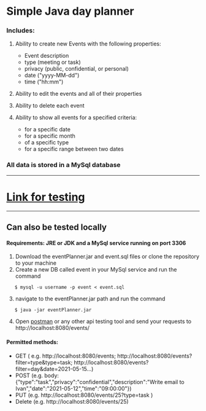 # Simple Java day planner

### Includes:
1. Ability to create new Events with the following properties:
    - Event description
    - type (meeting or task)
    - privacy (public, confidential, or personal)
    - date ("yyyy-MM-dd")
    - time ("hh:mm")
    
2. Ability to edit the events and all of their properties
3. Ability to delete each event
4. Ability to show all events for a specified criteria:
    - for a specific date
    - for a specific month
    - of a specific type
    - for a specific range between two dates
    
### All data is stored in a MySql database

_________________

# [Link for testing](https://arnaudok-planner.herokuapp.com/events)

_________________

## Can also be tested locally
#### Requirements: JRE or JDK and a MySql service running on port 3306
1. Download the eventPlanner.jar and event.sql files or clone the repository to your machine
2. Create a new DB called event in your MySql service and run the command
```shell
   $ mysql -u username -p event < event.sql
```
3. navigate to the eventPlanner.jar path and run the command
```shell
   $ java -jar eventPlanner.jar
```

4. Open [postman](https://www.postman.com) or any other api testing tool and send your requests to http://localhost:8080/events/
#### Permitted methods:
   - GET ( e.g. http://localhost:8080/events; http://localhost:8080/events?filter=type&type=task; http://localhost:8080/events?filter=day&date=2021-05-15...)
   - POST (e.g. body: {"type":"task","privacy":"confidential","description":"Write email to Ivan","date":"2021-05-12","time":"09:00:00"})
   - PUT (e.g. http://localhost:8080/events/25?type=task )
   - Delete (e.g. http://localhost:8080/events/25)
